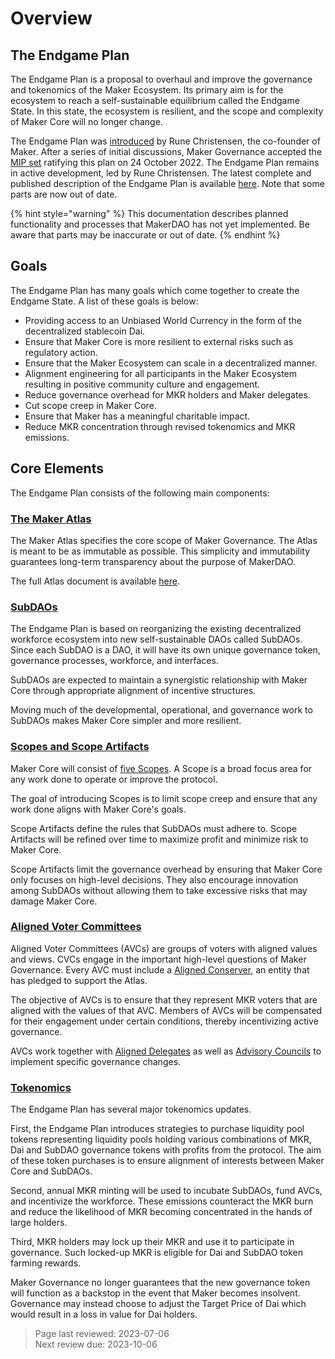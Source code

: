 # Overview

## The Endgame Plan

The Endgame Plan is a proposal to overhaul and improve the governance and tokenomics of the Maker Ecosystem. Its primary aim is for the ecosystem to reach a self-sustainable equilibrium called the Endgame State. In this state, the ecosystem is resilient, and the scope and complexity of Maker Core will no longer change.

The Endgame Plan was [introduced](https://forum.makerdao.com/t/decentralized-voter-committee-on-tuesday-5pm-cest-all-mkr-holders-welcome/15166) by Rune Christensen, the co-founder of Maker. After a series of initial discussions, Maker Governance accepted the [MIP set](https://vote.makerdao.com/polling/QmTmS5Nf) ratifying this plan on 24 October 2022. The Endgame Plan remains in active development, led by Rune Christensen. The latest complete and published description of the Endgame Plan is available [here](https://forum.makerdao.com/t/endgame-plan-v3-complete-overview/17427). Note that some parts are now out of date.  


{% hint style="warning" %} This documentation describes planned functionality and processes that MakerDAO has not yet implemented. Be aware that parts may be inaccurate or out of date. {% endhint %}

## Goals

The Endgame Plan has many goals which come together to create the Endgame State. A list of these goals is below:
- Providing access to an Unbiased World Currency in the form of the decentralized stablecoin Dai.
- Ensure that Maker Core is more resilient to external risks such as regulatory action.
- Ensure that the Maker Ecosystem can scale in a decentralized manner.
- Alignment engineering for all participants in the Maker Ecosystem resulting in positive community culture and engagement.
- Reduce governance overhead for MKR holders and Maker delegates.
- Cut scope creep in Maker Core.
- Ensure that Maker has a meaningful charitable impact.
- Reduce MKR concentration through revised tokenomics and MKR emissions.

## Core Elements

The Endgame Plan consists of the following main components:

### [The Maker Atlas](maker-core/atlas.md)
The Maker Atlas specifies the core scope of Maker Governance. The Atlas is meant to be as immutable as possible. This simplicity and immutability guarantees long-term transparency about the purpose of MakerDAO.

The full Atlas document is available [here](https://mips.makerdao.com/mips/details/MIP101). 

### [SubDAOs](subdaos/overview.md)

The Endgame Plan is based on reorganizing the existing decentralized workforce ecosystem into new self-sustainable DAOs called SubDAOs. Since each SubDAO is a DAO, it will have its own unique governance token, governance processes, workforce, and interfaces.

SubDAOs are expected to maintain a synergistic relationship with Maker Core through appropriate alignment of incentive structures.

Moving much of the developmental, operational, and governance work to SubDAOs makes Maker Core simpler and more resilient.

### [Scopes and Scope Artifacts](maker-core/scopes-and-artifacts.md)

Maker Core will consist of [five Scopes](maker-core/list-of-scopes.md). A Scope is a broad focus area for any work done to operate or improve the protocol. 

The goal of introducing Scopes is to limit scope creep and ensure that any work done aligns with Maker Core's goals.

Scope Artifacts define the rules that SubDAOs must adhere to. Scope Artifacts will be refined over time to maximize profit and minimize risk to Maker Core.

Scope Artifacts limit the governance overhead by ensuring that Maker Core only focuses on high-level decisions. They also encourage innovation among SubDAOs without allowing them to take excessive risks that may damage Maker Core. 

### [Aligned Voter Committees](maker-core/avc.md)

Aligned Voter Committees (AVCs) are groups of voters with aligned values and views. CVCs engage in the important high-level questions of Maker Governance. Every AVC must include a [Aligned Conserver](maker-core/aligned-conservers.md), an entity that has pledged to support the Atlas. 

The objective of AVCs is to ensure that they represent MKR voters that are aligned with the values of that AVC. Members of AVCs will be compensated for their engagement under certain conditions, thereby incentivizing active governance. 

AVCs work together with [Aligned Delegates](maker-core/delegates.md) as well as [Advisory Councils](maker-core/advisory-councils.md) to implement specific governance changes.

### [Tokenomics](tokenomics/launch-tokenomics.md)

The Endgame Plan has several major tokenomics updates. 

First, the Endgame Plan introduces strategies to purchase liquidity pool tokens representing liquidity pools holding various combinations of MKR, Dai and SubDAO governance tokens with profits from the protocol. The aim of these token purchases is to ensure alignment of interests between Maker Core and SubDAOs.

Second, annual MKR minting will be used to incubate SubDAOs, fund AVCs, and incentivize the workforce. These emissions counteract the MKR burn and reduce the likelihood of MKR becoming concentrated in the hands of large holders. 

Third, MKR holders may lock up their MKR and use it to participate in governance. Such locked-up MKR is eligible for Dai and SubDAO token farming rewards. 

Maker Governance no longer guarantees that the new governance token will function as a backstop in the event that Maker becomes insolvent. Governance may instead choose to adjust the Target Price of Dai which would result in a loss in value for Dai holders.


>Page last reviewed: 2023-07-06    
>Next review due: 2023-10-06  